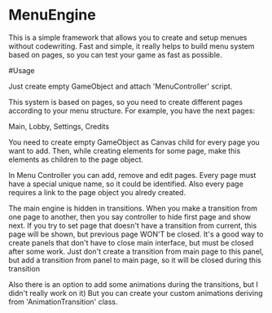 # MenuEngine
This is a simple framework that allows you to create and setup menues without codewriting. Fast and simple, it really helps to build menu system
based on pages, so you can test your game as fast as possible.

#Usage

Just create empty GameObject and attach 'MenuController' script. 

This system is based on pages, so you need to create different pages according to your menu structure. For example, you have the next pages:

Main, Lobby, Settings, Credits

You need to create empty GameObject as Canvas child for every page you want to add. Then, while creating elements for some page, make this elements
as children to the page object.

In Menu Controller you can add, remove and edit pages. Every page must have a special unique name, so it could be identified. Also every page requires
a link to the page object you alredy created.

The main engine is hidden in transitions. When you make a transition from one page to another, then you say controller to hide first page and show next.
If you try to set page that doesn't have a transition from current, this page will be shown, but previous page WON'T be closed. It's a good way to create
panels that don't have to close main interface, but must be closed after some work. Just don't create a transition from main page to this panel, but
add a transition from panel to main page, so it will be closed during this transition

Also there is an option to add some animations during the transitions, but I didn't really work on it) But you can create your custom animations deriving
from 'AnimationTransition' class.
